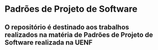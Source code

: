 # Padrões de Projeto de Software

## O repositório é destinado aos trabalhos realizados na matéria de Padrões de Projeto de Software realizada na UENF

